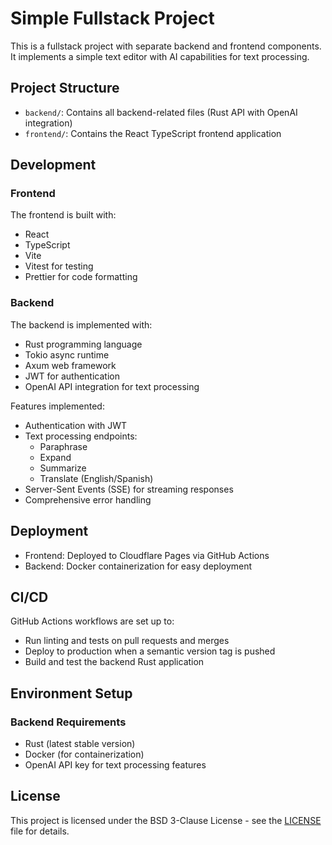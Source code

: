 # Simple Fullstack Project

This is a fullstack project with separate backend and frontend components. It implements a simple text editor with AI capabilities for text processing.

## Project Structure

- `backend/`: Contains all backend-related files (Rust API with OpenAI integration)
- `frontend/`: Contains the React TypeScript frontend application

## Development

### Frontend

The frontend is built with:
- React
- TypeScript
- Vite
- Vitest for testing
- Prettier for code formatting

### Backend

The backend is implemented with:
- Rust programming language
- Tokio async runtime
- Axum web framework
- JWT for authentication
- OpenAI API integration for text processing

Features implemented:
- Authentication with JWT
- Text processing endpoints:
  - Paraphrase
  - Expand
  - Summarize
  - Translate (English/Spanish)
- Server-Sent Events (SSE) for streaming responses
- Comprehensive error handling

## Deployment

- Frontend: Deployed to Cloudflare Pages via GitHub Actions
- Backend: Docker containerization for easy deployment

## CI/CD

GitHub Actions workflows are set up to:
- Run linting and tests on pull requests and merges
- Deploy to production when a semantic version tag is pushed
- Build and test the backend Rust application

## Environment Setup

### Backend Requirements

- Rust (latest stable version)
- Docker (for containerization)
- OpenAI API key for text processing features

## License

This project is licensed under the BSD 3-Clause License - see the [LICENSE](LICENSE) file for details.